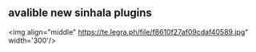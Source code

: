 ## avalible new sinhala plugins
 <img align="middle" https://te.legra.ph/file/f8610f27af09cdaf40589.jpg" width='300'/> 
